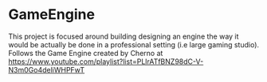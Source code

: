 # GameEngine
This project is focused around building designing an engine the way it would be actually be done in a professional setting (i.e large gaming studio).
Follows the Game Engine created by Cherno at https://www.youtube.com/playlist?list=PLlrATfBNZ98dC-V-N3m0Go4deliWHPFwT
